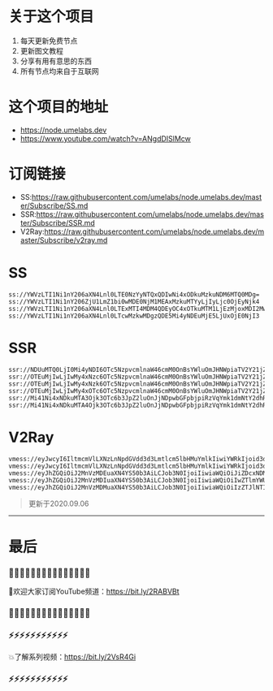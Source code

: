 # 关于这个项目
1. 每天更新免费节点
2. 更新图文教程
3. 分享有用有意思的东西
4. 所有节点均来自于互联网

# 这个项目的地址

* https://node.umelabs.dev
* https://www.youtube.com/watch?v=ANgdDISlMcw

# 订阅链接

* SS:https://raw.githubusercontent.com/umelabs/node.umelabs.dev/master/Subscribe/SS.md
* SSR:https://raw.githubusercontent.com/umelabs/node.umelabs.dev/master/Subscribe/SSR.md
* V2Ray:https://raw.githubusercontent.com/umelabs/node.umelabs.dev/master/Subscribe/v2ray.md

# SS

```http
ss://YWVzLTI1Ni1nY206aXN4Lnl0LTE0NzYyNTQxQDIwNi4xODkuMzkuNDM6MTQ0MDg=
ss://YWVzLTI1Ni1nY206ZjU1LmZ1bi0wMDE0NjM1MEAxMzkuMTYyLjIyLjc0OjEyNjk4
ss://YWVzLTI1Ni1nY206aXN4Lnl0LTExMTI4MDM4QDEyOC4xOTkuMTM1LjEzMjoxMDI2Mw==
ss://YWVzLTI1Ni1nY206aXN4Lnl0LTcwMzkwMDgzQDE5Mi4yNDEuMjE5LjUxOjE0NjI3
```

# SSR

```http
ssr://NDUuMTQ0LjI0Mi4yNDI6OTc5NzpvcmlnaW46cmM0OnBsYWluOmJHNWpiaTV2Y21jZ05tdDEvP29iZnNwYXJhbT0mcmVtYXJrcz01clNiNXAySjU1LTJSUSZncm91cD1URzVqYmk1dmNtYw
ssr://OTEuMjIwLjIwMy4xNzc6OTc5NzpvcmlnaW46cmM0OnBsYWluOmJHNWpiaTV2Y21jZ05tdDEvP29iZnNwYXJhbT0mcmVtYXJrcz01clNiNXAySjU1LTJSZyZncm91cD1URzVqYmk1dmNtYw
ssr://OTEuMjIwLjIwMy4xNzk6OTc5NzpvcmlnaW46cmM0OnBsYWluOmJHNWpiaTV2Y21jZ05tdDEvP29iZnNwYXJhbT0mcmVtYXJrcz01clNiNXAySjU1LTJSdyZncm91cD1URzVqYmk1dmNtYw
ssr://OTEuMjIwLjIwMy4xOTc6OTc5NzpvcmlnaW46cmM0OnBsYWluOmJHNWpiaTV2Y21jZ05tdDEvP29iZnNwYXJhbT0mcmVtYXJrcz01clNiNXAySjU1LTJTQSZncm91cD1URzVqYmk1dmNtYw
ssr://Mi41Ni4xNDkuMTA3Ojk3OTc6b3JpZ2luOnJjNDpwbGFpbjpiRzVqYmk1dmNtY2dhRFp5Lz9vYmZzcGFyYW09JnJlbWFya3M9NmFhWjVyaXZRUSZncm91cD1URzVqYmk1dmNtYw
ssr://Mi41Ni4xNDkuMTA4Ojk3OTc6b3JpZ2luOnJjNDpwbGFpbjpiRzVqYmk1dmNtY2dhRFp5Lz9vYmZzcGFyYW09JnJlbWFya3M9NmFhWjVyaXZRZyZncm91cD1URzVqYmk1dmNtYw
```

# V2Ray

```http
vmess://eyJwcyI6IltmcmVlLXNzLnNpdGVdd3d3Lmtlcm5lbHMuYmlkIiwiYWRkIjoid3d3Lmtlcm5lbHMuYmlkIiwicG9ydCI6IjQ0MyIsImlkIjoiNGRkZWQ3MTktOWJiYy1iNTJmLThkZjMtZjVhM2M2MWIxNzQyIiwiYWlkIjoiMCIsIm5ldCI6IndzIiwidHlwZSI6Im5vbmUiLCJob3N0IjoiL3dzIiwidGxzIjoidGxzIn0=
vmess://eyJwcyI6IltmcmVlLXNzLnNpdGVdd3d3Lmtlcm5lbHMuYmlkIiwiYWRkIjoid3d3Lmtlcm5lbHMuYmlkIiwicG9ydCI6IjgwIiwiaWQiOiIwZWNkYmE5ZS0zNGJhLTYxZjUtYTYxNy03M2IwYTljYzc5MTEiLCJhaWQiOiIwIiwibmV0Ijoid3MiLCJ0eXBlIjoibm9uZSIsImhvc3QiOiIvd3MiLCJ0bHMiOiJub25lIn0=
vmess://eyJhZGQiOiJ2MnVzMDEuaXN4YS50b3AiLCJob3N0IjoiIiwiaWQiOiJiZDcxNDM3ZC03MGU1LTRkNmYtODQ3MC1iYjhhYzlkZjVlNjYiLCJuZXQiOiJ3cyIsInBhdGgiOiJcL3JheSIsInBvcnQiOiI0NDMiLCJwcyI6ImlzeC55dC0wMSIsInRscyI6InRscyIsInYiOjIsImFpZCI6MCwidHlwZSI6Im5vbmUifQo=
vmess://eyJhZGQiOiJ2MnVzMDIuaXN4YS50b3AiLCJob3N0IjoiIiwiaWQiOiIwZTlmYWUyNi1jYmQwLTRiOTItYjkzNC02YzRlMmEzZWQ4YzgiLCJuZXQiOiJ3cyIsInBhdGgiOiJcL3JheSIsInBvcnQiOiI0NDMiLCJwcyI6ImlzeC55dC0wMiIsInRscyI6InRscyIsInYiOjIsImFpZCI6MCwidHlwZSI6Im5vbmUifQo=
vmess://eyJhZGQiOiJ2MnVzMDMuaXN4YS50b3AiLCJob3N0IjoiIiwiaWQiOiIzZTJlNTI2MC1lNTUwLTQ4MTAtODIxNS04NmZjYjIwNzU1MTIiLCJuZXQiOiJ3cyIsInBhdGgiOiJcL3JheSIsInBvcnQiOiI0NDMiLCJwcyI6ImlzeC55dC0wMyIsInRscyI6InRscyIsInYiOjIsImFpZCI6MCwidHlwZSI6Im5vbmUifQo=
```



> 更新于2020.09.06

---

# 最后
### 🌸🌸🌸🌸🌸🌸🌸🌸🌸🌸🌸🌸🌸🌸🌸

👏欢迎大家订阅YouTube频道：https://bit.ly/2RABVBt

### 🌸🌸🌸🌸🌸🌸🌸🌸🌸🌸🌸🌸🌸🌸🌸



### ⚡️⚡️⚡️⚡️⚡️⚡️⚡️⚡️⚡️⚡️⚡️

💥了解系列视频：https://bit.ly/2VsR4Gi

### ⚡️⚡️⚡️⚡️⚡️⚡️⚡️⚡️⚡️⚡️⚡️
